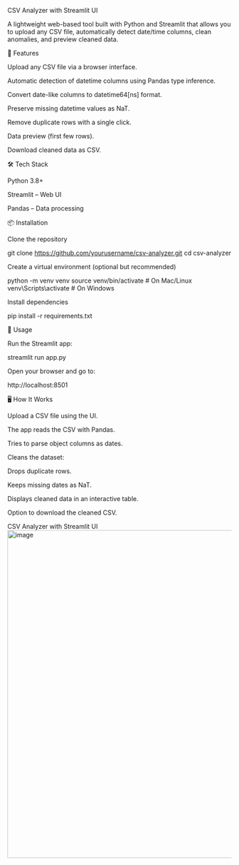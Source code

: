 
CSV Analyzer with Streamlit UI

A lightweight web-based tool built with Python and Streamlit that allows you to upload any CSV file, automatically detect date/time columns, clean anomalies, and preview cleaned data.

🚀 Features

Upload any CSV file via a browser interface.

Automatic detection of datetime columns using Pandas type inference.

Convert date-like columns to datetime64[ns] format.

Preserve missing datetime values as NaT.

Remove duplicate rows with a single click.

Data preview (first few rows).

Download cleaned data as CSV.

🛠️ Tech Stack

Python 3.8+

Streamlit – Web UI

Pandas – Data processing

📦 Installation

Clone the repository

git clone https://github.com/yourusername/csv-analyzer.git
cd csv-analyzer


Create a virtual environment (optional but recommended)

python -m venv venv
source venv/bin/activate   # On Mac/Linux
venv\Scripts\activate      # On Windows


Install dependencies

pip install -r requirements.txt

📜 Usage

Run the Streamlit app:

streamlit run app.py


Open your browser and go to:

http://localhost:8501

🖥️ How It Works

Upload a CSV file using the UI.

The app reads the CSV with Pandas.

Tries to parse object columns as dates.

Cleans the dataset:

Drops duplicate rows.

Keeps missing dates as NaT.

Displays cleaned data in an interactive table.

Option to download the cleaned CSV.


CSV Analyzer with Streamlit UI
<img width="1919" height="735" alt="image" src="https://github.com/user-attachments/assets/61437bc2-e557-444f-9a22-a0f07cd3903d" />
